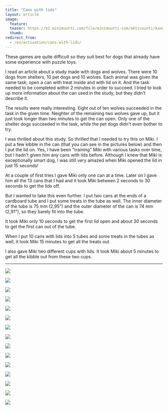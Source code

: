 ```yaml
---
title: "Cans with lids"
layout: article
image:
  feature:
  teaser: https://b2.minimuutti.com/file/minimuutti-com/aktivointi/kannelliset-rasiat/DSC53153-245px.jpg
  thumb:
redirect_from:
  - /en/activation/cans-with-lids/
---
```


These games are quite difficult so they suit best for dogs that already have some experience with puzzle toys.

I read an article about a study made with dogs and wolves. There were 10 dogs from shelters, 10 pet dogs and 10 wolves. Each animal was given the same task; open a can with treat inside and with lid on it. And the task needed to be completed within 2 minutes in order to succeed. I tried to look up more information about the can used in the study, but they didn't describe it.

The results were really interesting. Eight out of ten wolves succeeded in the task in the given time. Neighter of the remaining two wolves gave up, but it just took longer than two minutes to get the can open. Only one of the shelter dogs succeeded in the task, while the pet dogs didn't even bother to try.

I was thrilled about this study. So thrilled that I needed to try this on Miki. I put a few kibble in the can  (that you can see in the pictures below) and then I put the lid on. Yes, I have been "training" Miki with various tasks over time, but I hadn't given him any cans with lids before. Although I knew that Miki is exceptionally smart dog, I was still very amazed when Miki opened the lid in just 15 seconds!

At a couple of first tries I gave Miki only one can at a time. Later on I gave him all the 13 cans that I had and it took Miki between 2 seconds to 30 seconds to get the lids off.

But I wanted to take this even further. I put two cans at the ends of a cardboard tube and I put some treats in the tube as well. The inner diameter of the tube is 75 mm (2,95") and the outer diameter of the can is 74 mm (2,91"), so they barely fit into the tube.

It took Miki only 10 seconds to get the first lid open and about 30 seconds to get the first can out of the tube.

When I put 10 cans with lids into 5 tubes and some treats in the tubes as well, it took Miki 15 minutes to get all the treats out.

I also gave Miki two different cups with lids. It took Miki about 5 minutes to get all the kibble out from these two cups.

---

[![](https://b2.minimuutti.com/file/minimuutti-com/aktivointi/kannelliset-rasiat/DSC52978-800px.jpg)](https://dl.dropboxusercontent.com/sh/ea1wtnz7z734o12/AAAjLl0frrfd6Hdx2yRoDYeda/aktivointi/kannelliset-rasiat/DSC52978.jpg)

[![](https://b2.minimuutti.com/file/minimuutti-com/aktivointi/kannelliset-rasiat/DSC52987-800px.jpg)](https://dl.dropboxusercontent.com/sh/ea1wtnz7z734o12/AAAYVEiDMb40AVDUx1ap92mDa/aktivointi/kannelliset-rasiat/DSC52987.jpg)

[![](https://b2.minimuutti.com/file/minimuutti-com/aktivointi/kannelliset-rasiat/DSC52992-800px.jpg)](https://dl.dropboxusercontent.com/sh/ea1wtnz7z734o12/AACe2pqEd0yFyTpH3_gFzvcya/aktivointi/kannelliset-rasiat/DSC52992.jpg)

[![](https://b2.minimuutti.com/file/minimuutti-com/aktivointi/kannelliset-rasiat/DSC53077-800px.jpg)](https://dl.dropboxusercontent.com/sh/ea1wtnz7z734o12/AAC3ohA56hCu-H26pYfb3f_ga/aktivointi/kannelliset-rasiat/DSC53077.jpg)

[![](https://b2.minimuutti.com/file/minimuutti-com/aktivointi/kannelliset-rasiat/DSC53103-800px.jpg)](https://dl.dropboxusercontent.com/sh/ea1wtnz7z734o12/AAAOJcIMadnBGDtsVon6M_-na/aktivointi/kannelliset-rasiat/DSC53103.jpg)

[![](https://b2.minimuutti.com/file/minimuutti-com/aktivointi/kannelliset-rasiat/DSC53168-800px.jpg)](https://dl.dropboxusercontent.com/sh/ea1wtnz7z734o12/AADdUNEzQQqZf19GdepzJAQsa/aktivointi/kannelliset-rasiat/DSC53168.jpg)

[![](https://b2.minimuutti.com/file/minimuutti-com/aktivointi/kannelliset-rasiat/DSC53899_-800px.jpg)](https://dl.dropboxusercontent.com/sh/ea1wtnz7z734o12/AABd5zBzSDBwbWKNvk6C2ZVla/aktivointi/kannelliset-rasiat/DSC53899_.jpg)

[![](https://b2.minimuutti.com/file/minimuutti-com/aktivointi/kannelliset-rasiat/DSC53941-800px.jpg)](https://dl.dropboxusercontent.com/sh/ea1wtnz7z734o12/AAA_6OdGyqxLSrPqWtK8Cgwoa/aktivointi/kannelliset-rasiat/DSC53941.jpg)

[![](https://b2.minimuutti.com/file/minimuutti-com/aktivointi/kannelliset-rasiat/DSC54014-800px.jpg)](https://dl.dropboxusercontent.com/sh/ea1wtnz7z734o12/AACeG47dZpyY2pzBc7CRWKMFa/aktivointi/kannelliset-rasiat/DSC54014.jpg)

[![](https://b2.minimuutti.com/file/minimuutti-com/aktivointi/kannelliset-rasiat/DSC54263-800px.jpg)](https://dl.dropboxusercontent.com/sh/ea1wtnz7z734o12/AADqxvK2m2lpHxuQuX5_nPk8a/aktivointi/kannelliset-rasiat/DSC54263.jpg)

[![](https://b2.minimuutti.com/file/minimuutti-com/aktivointi/kannelliset-rasiat/DSC54287-800px.jpg)](https://dl.dropboxusercontent.com/sh/ea1wtnz7z734o12/AABEzA1itpviVMWxFYp0J8jBa/aktivointi/kannelliset-rasiat/DSC54287.jpg)

[![](https://b2.minimuutti.com/file/minimuutti-com/aktivointi/kannelliset-rasiat/DSC54338-800px.jpg)](https://dl.dropboxusercontent.com/sh/ea1wtnz7z734o12/AACpBtWpXByQPem7pIxzM79ma/aktivointi/kannelliset-rasiat/DSC54338.jpg)

[![](https://b2.minimuutti.com/file/minimuutti-com/aktivointi/kannelliset-rasiat/DSC54336-800px.jpg)](https://dl.dropboxusercontent.com/sh/ea1wtnz7z734o12/AADihDonfl1cIthz-DV7CMGua/aktivointi/kannelliset-rasiat/DSC54336.jpg)

[![](https://b2.minimuutti.com/file/minimuutti-com/aktivointi/kannelliset-rasiat/DSC54421-800px.jpg)](https://dl.dropboxusercontent.com/sh/ea1wtnz7z734o12/AAACRRfnuZJkdcaZ-mk2n0tqa/aktivointi/kannelliset-rasiat/DSC54421.jpg)

[![](https://b2.minimuutti.com/file/minimuutti-com/aktivointi/kannelliset-rasiat/DSC54403-800px.jpg)](https://dl.dropboxusercontent.com/sh/ea1wtnz7z734o12/AAAVZ7fAh_aaPALrReIwnXl8a/aktivointi/kannelliset-rasiat/DSC54403.jpg)

